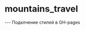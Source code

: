# mountains_travel

<link rel="stylesheet" href="../../../resources/style.css"> --- Подклчение стилей в GH-pages
